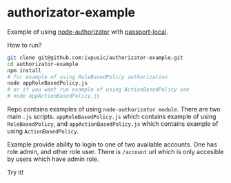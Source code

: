 authorizator-example
====================

Example of using [node-authorizator](https://github.com/ivpusic/node-authorizator)
 with [passport-local](https://github.com/jaredhanson/passport-local).

How to run?

```Bash
git clone git@github.com:ivpusic/authorizator-example.git
cd authorizator-example
npm install
# for example of using RoleBasedPolicy authorization
node appRoleBasedPolicy.js
# or if you want run example of using ActionBasedPolicy use
# node appActionBasedPolicy.js
```

Repo contains examples of using ``node-authorizator module``. There are two main ``.js`` scripts. 
``appRoleBasedPolicy.js`` which contains example of using ``RoleBasedPolicy``, and ``appActionBasedPolicy.js``
which contains example of using ``ActionBasedPolicy``.

Example provide ability to login to one of two available accounts. One has role admin, and other role user.
There is ``/account`` url which is only accesible by users which have admin role.

Try it!
